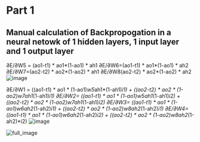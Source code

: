 # Part 1
## Manual calculation of Backpropogation in a neural netowk of 1 hidden layers, 1 input layer and 1 output layer


∂E/∂W5 = (ao1-t1) * ao1*(1-ao1) * ah1
∂E/∂W6=(ao1-t1) * ao1*(1-ao1) * ah2
∂E/∂W7=(ao2-t2) * ao2*(1-ao2) * ah1
∂E/∂W8(ao2-t2) * ao2*(1-ao2) * ah2
![image](https://github.com/ksharsha72/ERAV2/assets/90446031/139c7d3f-feb1-472a-9add-7eb80b6c5c43)


∂E/∂W1 = ((ao1-t1) * ao1 * (1-ao1)*w5*ah1*(1-ah1)*i1) + ((ao2-t2) * ao2 * (1-ao2)*w7*ah1*(1-ah1)*i1) 
∂E/∂W2= ((ao1-t1) * ao1 * (1-ao1)*w5*ah1*(1-ah1)*i2) + ((ao2-t2) * ao2 * (1-ao2)*w7*ah1*(1-ah1)*i2) 
∂E/∂W3= ((ao1-t1) * ao1 * (1-ao1)*w6*ah2*(1-ah2)*i1) + ((ao2-t2) * ao2 * (1-ao2)*w8*ah2*(1-ah2)*i1) 
∂E/∂W4= ((ao1-t1) * ao1 * (1-ao1)*w6*ah2*(1-ah2)*i2) + ((ao2-t2) * ao2 * (1-ao2)*w8*ah2*(1-ah2)*i2) 
![image](https://github.com/ksharsha72/ERAV2/assets/90446031/7a04d9c2-ae28-4dde-8143-6fab01d2375f)



![full_image](https://github.com/ksharsha72/ERAV2/assets/90446031/125eae51-f70b-47e0-be3a-9c23aa66779b)
